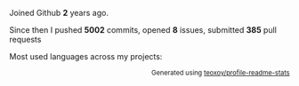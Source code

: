 Joined Github **2** years ago.

Since then I pushed **5002** commits, opened **8** issues, submitted **385** pull requests

Most used languages across my projects:


<p align="right"><sub>Generated using <a href="https://github.com/marketplace/actions/profile-readme-stats">teoxoy/profile-readme-stats</a></sub></p>
